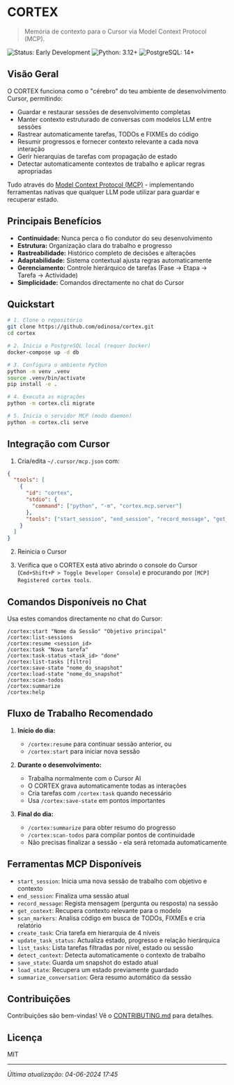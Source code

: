 # CORTEX

> Memória de contexto para o Cursor via Model Context Protocol (MCP).

![Status: Early Development](https://img.shields.io/badge/status-early_development-orange)
![Python: 3.12+](https://img.shields.io/badge/python-3.12+-blue)
![PostgreSQL: 14+](https://img.shields.io/badge/postgresql-14+-blue)

## Visão Geral

O CORTEX funciona como o "cérebro" do teu ambiente de desenvolvimento Cursor, permitindo:

- Guardar e restaurar sessões de desenvolvimento completas
- Manter contexto estruturado de conversas com modelos LLM entre sessões
- Rastrear automaticamente tarefas, TODOs e FIXMEs do código
- Resumir progressos e fornecer contexto relevante a cada nova interação
- Gerir hierarquias de tarefas com propagação de estado
- Detectar automaticamente contextos de trabalho e aplicar regras apropriadas

Tudo através do [Model Context Protocol (MCP)](https://docs.cursor.com/context/model-context-protocol) - implementando ferramentas nativas que qualquer LLM pode utilizar para guardar e recuperar estado.

## Principais Benefícios

- **Continuidade:** Nunca perca o fio condutor do seu desenvolvimento
- **Estrutura:** Organização clara do trabalho e progresso
- **Rastreabilidade:** Histórico completo de decisões e alterações
- **Adaptabilidade:** Sistema contextual ajusta regras automaticamente
- **Gerenciamento:** Controle hierárquico de tarefas (Fase → Etapa → Tarefa → Actividade)
- **Simplicidade:** Comandos directamente no chat do Cursor

## Quickstart

```bash
# 1. Clone o repositório
git clone https://github.com/odinosa/cortex.git
cd cortex

# 2. Inicia o PostgreSQL local (requer Docker)
docker-compose up -d db

# 3. Configura o ambiente Python
python -m venv .venv
source .venv/bin/activate
pip install -e .

# 4. Executa as migrações
python -m cortex.cli migrate

# 5. Inicia o servidor MCP (modo daemon)
python -m cortex.cli serve
```

## Integração com Cursor

1. Cria/edita `~/.cursor/mcp.json` com:
```json
{
  "tools": [
    {
      "id": "cortex",
      "stdio": {
        "command": ["python", "-m", "cortex.mcp.server"]
      },
      "tools": ["start_session", "end_session", "record_message", "get_context", "scan_markers", "create_task", "update_task_status", "list_tasks", "detect_context", "save_state", "load_state"]
    }
  ]
}
```

2. Reinicia o Cursor

3. Verifica que o CORTEX está ativo abrindo o console do Cursor (`Cmd+Shift+P > Toggle Developer Console`) e procurando por `[MCP] Registered cortex tools`.

## Comandos Disponíveis no Chat

Usa estes comandos directamente no chat do Cursor:

```
/cortex:start "Nome da Sessão" "Objetivo principal"
/cortex:list-sessions
/cortex:resume <session_id>
/cortex:task "Nova tarefa"
/cortex:task-status <task_id> "done"
/cortex:list-tasks [filtro]
/cortex:save-state "nome_do_snapshot"
/cortex:load-state "nome_do_snapshot"
/cortex:scan-todos
/cortex:summarize
/cortex:help
```

## Fluxo de Trabalho Recomendado

1. **Início do dia:**
   - `/cortex:resume` para continuar sessão anterior, ou
   - `/cortex:start` para iniciar nova sessão

2. **Durante o desenvolvimento:**
   - Trabalha normalmente com o Cursor AI
   - O CORTEX grava automaticamente todas as interações
   - Cria tarefas com `/cortex:task` quando necessário
   - Usa `/cortex:save-state` em pontos importantes

3. **Final do dia:**
   - `/cortex:summarize` para obter resumo do progresso
   - `/cortex:scan-todos` para compilar pontos de continuidade
   - Não precisas finalizar a sessão - ela será retomada automaticamente

## Ferramentas MCP Disponíveis

- `start_session`: Inicia uma nova sessão de trabalho com objetivo e contexto
- `end_session`: Finaliza uma sessão atual 
- `record_message`: Regista mensagem (pergunta ou resposta) na sessão
- `get_context`: Recupera contexto relevante para o modelo
- `scan_markers`: Analisa código em busca de TODOs, FIXMEs e cria relatório
- `create_task`: Cria tarefa em hierarquia de 4 níveis
- `update_task_status`: Actualiza estado, progresso e relação hierárquica
- `list_tasks`: Lista tarefas filtradas por nível, estado ou sessão
- `detect_context`: Detecta automaticamente o contexto de trabalho
- `save_state`: Guarda um snapshot do estado atual
- `load_state`: Recupera um estado previamente guardado
- `summarize_conversation`: Gera resumo automático da sessão

## Contribuições

Contribuições são bem-vindas! Vê o [CONTRIBUTING.md](CONTRIBUTING.md) para detalhes.

## Licença

MIT

---

*Última atualização: 04-06-2024 17:45*
